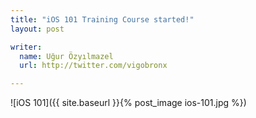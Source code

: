 ```yaml
---
title: "iOS 101 Training Course started!"
layout: post

writer:
  name: Uğur Özyılmazel
  url: http://twitter.com/vigobronx

---
```

<!-- more -->
![iOS 101]({{ site.baseurl }}{% post_image ios-101.jpg %})

